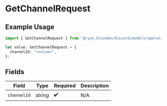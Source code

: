 # GetChannelRequest

## Example Usage

```typescript
import { GetChannelRequest } from "@ryan.blunden/discord/models/operations";

let value: GetChannelRequest = {
  channelId: "<value>",
};
```

## Fields

| Field              | Type               | Required           | Description        |
| ------------------ | ------------------ | ------------------ | ------------------ |
| `channelId`        | *string*           | :heavy_check_mark: | N/A                |